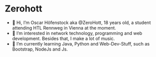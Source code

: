 # Zerohott
- 👋 Hi, I’m Oscar Höfenstock aka @ZeroHott, 18 years old, a student attending HTL Rennweg in Vienna at the moment.
- 👀 I’m interested in network technology, programming and web development.
      Besides that, I make a lot of music.
- 🌱 I’m currently learning Java, Python and Web-Dev-Stuff, such as Bootstrap, NodeJs and Js.
